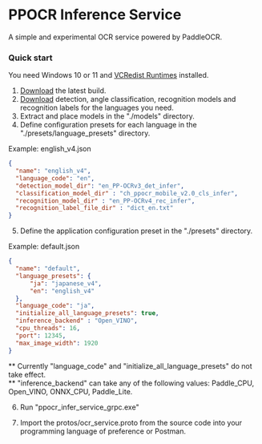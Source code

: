 # PPOCR Inference Service

A simple and experimental OCR service powered by PaddleOCR. <br>

### Quick start

You need Windows 10 or 11 and [VCRedist Runtimes](https://www.techpowerup.com/download/visual-c-redistributable-runtime-package-all-in-one/) installed. <br>

1. [Download](https://github.com/matt-m-o/PPOCR-Inference-Service/releases) the latest build.
2. [Download](https://github.com/PaddlePaddle/PaddleOCR/blob/release/2.7/doc/doc_en/models_list_en.md) detection, angle classification, recognition models and recognition labels for the languages you need.
3. Extract and place models in the "./models" directory.
4. Define configuration presets for each language in the "./presets/language_presets" directory.

Example: english_v4.json
```json
{
  "name": "english_v4",
  "language_code": "en",
  "detection_model_dir": "en_PP-OCRv3_det_infer",
  "classification_model_dir" : "ch_ppocr_mobile_v2.0_cls_infer",
  "recognition_model_dir" : "en_PP-OCRv4_rec_infer",
  "recognition_label_file_dir" : "dict_en.txt"
}
```
5. Define the application configuration preset in the "./presets" directory.

Example: default.json
```json
{
  "name": "default",
  "language_presets": {
      "ja": "japanese_v4",
      "en": "english_v4"
  },
  "language_code": "ja",
  "initialize_all_language_presets": true,
  "inference_backend" : "Open_VINO",
  "cpu_threads": 16,
  "port": 12345,
  "max_image_width": 1920
}
```
** Currently "language_code" and "initialize_all_language_presets" do not take effect. <br>
** "inference_backend" can take any of the following values: Paddle_CPU, Open_VINO, ONNX_CPU, Paddle_Lite.

6. Run "ppocr_infer_service_grpc.exe"

7. Import the protos/ocr_service.proto from the source code into your programming language of preference or Postman.
